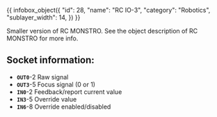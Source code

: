 {{ infobox_object({
	"id": 28,
	"name": "RC IO-3",
	"category": "Robotics",
	"sublayer_width": 14,
}) }}

Smaller version of RC MONSTRO. See the object description of RC MONSTRO for more info.

## Socket information:
- **`OUT0`**-2  Raw signal
- **`OUT3`**-5  Focus signal (0 or 1)
- **`IN0`**-2   Feedback/report current value
- **`IN3`**-5   Override value
- **`IN6`**-8   Override enabled/disabled